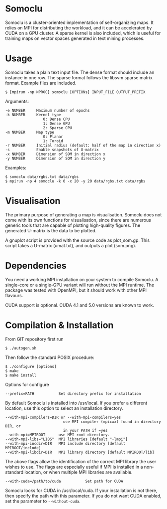 Somoclu
==
Somoclu is a cluster-oriented implementation of self-organizing maps. It relies on MPI for distributing the workload, and it can be accelerated by CUDA on a GPU cluster. A sparse kernel is also included, which is useful for training maps on vector spaces generated in text mining processes.

Usage
==
Somoclu takes a plain text input file. The dense format should include an instance in one row. The sparse format follows the libsvm sparse matrix format. Example files are included.

    $ [mpirun -np NPROC] somoclu [OPTIONs] INPUT_FILE OUTPUT_PREFIX

Arguments:

    -e NUMBER     Maximum number of epochs
    -k NUMBER     Kernel type
                     0: Dense CPU
                     1: Dense GPU
                     2: Sparse CPU
    -m NUMBER     Map type
                     0: Planar
                     1: Toroid
    -r NUMBER     Initial radius (default: half of the map in direction x)                     
    -s            Enable snapshots of U-matrix
    -x NUMBER     Dimension of SOM in direction x
    -y NUMBER     Dimension of SOM in direction y

Examples:

    $ somoclu data/rgbs.txt data/rgbs
    $ mpirun -np 4 somoclu -k 0 -x 20 -y 20 data/rgbs.txt data/rgbs

Visualisation
==
The primary purpose of generating a map is visualisation. Somoclu does not come with its own functions for visualisation, since there are numerous generic tools that are capable of plotting high-quality figures. The generated U-matrix is the data to be plotted. 

A gnuplot script is provided with the source code as plot_som.gp. This script takes a U-matrix (umat.txt), and outputs a plot (som.png).

Dependencies
==
You need a working MPI installation on your system to compile Somoclu. A single-core or a single-GPU variant will run without the MPI runtime. The package was tested with OpenMPI, but it should work with other MPI flavours. 

CUDA support is optional. CUDA 4.1 and 5.0 versions are known to work.

Compilation & Installation
==
From GIT repository first run

    $ ./autogen.sh

Then follow the standard POSIX procedure:

    $ ./configure [options]
    $ make
    $ make install


Options for configure

    --prefix=PATH           Set directory prefix for installation


By default Somoclu is installed into /usr/local. If you prefer a
different location, use this option to select an installation
directory.

    --with-mpi-compilers=DIR or --with-mpi-compilers=yes
                              use MPI compiler (mpicxx) found in directory DIR, or
                              in your PATH if =yes
    --with-mpi=MPIROOT      use MPI root directory.
    --with-mpi-libs="LIBS"  MPI libraries [default "-lmpi"]
    --with-mpi-incdir=DIR   MPI include directory [default MPIROOT/include]
    --with-mpi-libdir=DIR   MPI library directory [default MPIROOT/lib]

The above flags allow the identification of the correct MPI library the user wishes to use. The flags are especially useful if MPI is installed in a non-standard location, or when multiple MPI libraries are available.

    --with-cuda=/path/to/cuda           Set path for CUDA

Somoclu looks for CUDA in /usr/local/cuda. If your installation is not there, then specify the path with this parameter. If you do not want CUDA enabled, set the parameter to ```--without-cuda```.
